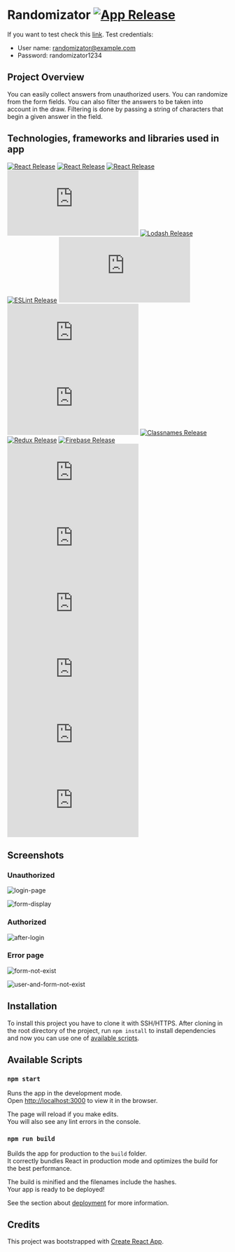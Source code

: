 # Randomizator [![App Release](https://img.shields.io/badge/dynamic/json?color=blue&label=version&query=%24.version&url=https%3A%2F%2Fraw.githubusercontent.com%2Fkurczaczkowe-rzeczy%2Frandomizator%2Fmaster%2Fpackage.json)]()

If you want to test check this [link](https://kurczaczkowe-rzeczy.github.io/randomizator/). Test credentials:
- User name: randomizator@example.com
- Password: randomizator1234

## Project Overview
You can easily collect answers from unauthorized users. You can randomize from the form fields.
You can also filter the answers to be taken into account in the draw. Filtering is done by passing 
a string of characters that begin a given answer in the field.

## Technologies, frameworks and libraries used in app
[![React Release](https://img.shields.io/badge/node-12.18.3-blue)]()
[![React Release](https://img.shields.io/badge/npm-6.14.5-blue)]()
[![React Release](https://img.shields.io/badge/dynamic/json?color=blue&label=react&query=%24.dependencies.react&url=https%3A%2F%2Fraw.githubusercontent.com%2Fkurczaczkowe-rzeczy%2Frandomizator%2Fmaster%2Fpackage.json)]()
[![Uuid Release](https://img.shields.io/badge/dynamic/json?color=blue&label=react-uuid&query=%24.dependencies['react-uuid']&url=https%3A%2F%2Fraw.githubusercontent.com%2Fkurczaczkowe-rzeczy%2Frandomizator%2Fmaster%2Fpackage.json)]()
[![Lodash Release](https://img.shields.io/badge/dynamic/json?color=blue&label=lodash&query=%24.dependencies.lodash&url=https%3A%2F%2Fraw.githubusercontent.com%2Fkurczaczkowe-rzeczy%2Frandomizator%2Fmaster%2Fpackage.json)]()
[![ESLint Release](https://img.shields.io/badge/dynamic/json?color=blue&label=eslint&query=%24.dependencies.eslint&url=https%3A%2F%2Fraw.githubusercontent.com%2Fkurczaczkowe-rzeczy%2Frandomizator%2Fmaster%2Fpackage.json)]()
[![Node Sass Release](https://img.shields.io/badge/dynamic/json?color=blue&label=node-sass&query=%24.dependencies['node-sass']&url=https%3A%2F%2Fraw.githubusercontent.com%2Fkurczaczkowe-rzeczy%2Frandomizator%2Fmaster%2Fpackage.json)]()
[![React Router Release](https://img.shields.io/badge/dynamic/json?color=blue&label=react-router&query=%24.dependencies['react-router']&url=https%3A%2F%2Fraw.githubusercontent.com%2Fkurczaczkowe-rzeczy%2Frandomizator%2Fmaster%2Fpackage.json)]()
[![GitHub Pages Release](https://img.shields.io/badge/dynamic/json?color=blue&label=gh-pages&query=%24.dependencies['gh-pages']&url=https%3A%2F%2Fraw.githubusercontent.com%2Fkurczaczkowe-rzeczy%2Frandomizator%2Fmaster%2Fpackage.json)]()
[![Classnames Release](https://img.shields.io/badge/dynamic/json?color=blue&label=classnames&query=%24.dependencies.classnames&url=https%3A%2F%2Fraw.githubusercontent.com%2Fkurczaczkowe-rzeczy%2Frandomizator%2Fmaster%2Fpackage.json)]()
[![Redux Release](https://img.shields.io/badge/dynamic/json?color=blue&label=redux&query=%24.dependencies.redux&url=https%3A%2F%2Fraw.githubusercontent.com%2Fkurczaczkowe-rzeczy%2Frandomizator%2Fmaster%2Fpackage.json)]()
[![Firebase Release](https://img.shields.io/badge/dynamic/json?color=blue&label=firebase&query=%24.dependencies.firebase&url=https%3A%2F%2Fraw.githubusercontent.com%2Fkurczaczkowe-rzeczy%2Frandomizator%2Fmaster%2Fpackage.json)]()
[![Thunk Release](https://img.shields.io/badge/dynamic/json?color=blue&label=redux-thunk&query=%24.dependencies['redux-thunk']&url=https%3A%2F%2Fraw.githubusercontent.com%2Fkurczaczkowe-rzeczy%2Frandomizator%2Fmaster%2Fpackage.json)]()
[![DnD Release](https://img.shields.io/badge/dynamic/json?color=blue&label=react-dnd&query=%24.dependencies['react-dnd']&url=https%3A%2F%2Fraw.githubusercontent.com%2Fkurczaczkowe-rzeczy%2Frandomizator%2Fmaster%2Fpackage.json)]()
[![React Tag Input Release](https://img.shields.io/badge/dynamic/json?color=blue&label=react-tag-input&query=%24.dependencies['react-tag-input']&url=https%3A%2F%2Fraw.githubusercontent.com%2Fkurczaczkowe-rzeczy%2Frandomizator%2Fmaster%2Fpackage.json)]()
[![Dropzone Release](https://img.shields.io/badge/dynamic/json?color=blue&label=react-dropzone&query=%24.dependencies['react-dropzone']&url=https%3A%2F%2Fraw.githubusercontent.com%2Fkurczaczkowe-rzeczy%2Frandomizator%2Fmaster%2Fpackage.json)]()
[![Papaparse Release](https://img.shields.io/badge/dynamic/json?color=blue&label=react-papaparse&query=%24.dependencies['react-papaparse']&url=https%3A%2F%2Fraw.githubusercontent.com%2Fkurczaczkowe-rzeczy%2Frandomizator%2Fmaster%2Fpackage.json)]()
[![Material-UI icon Release](https://img.shields.io/badge/dynamic/json?color=blue&label=material-ui&query=%24.dependencies['@material-ui/core']&url=https%3A%2F%2Fraw.githubusercontent.com%2Fkurczaczkowe-rzeczy%2Frandomizator%2Fmaster%2Fpackage.json)]()


## Screenshots

### Unauthorized
![login-page](https://user-images.githubusercontent.com/33415084/95674977-25bb9000-0bb4-11eb-9175-824f79c2b2e4.png)

![form-display](https://user-images.githubusercontent.com/33415084/95674979-25bb9000-0bb4-11eb-8afe-a7387e3b30bb.png)

### Authorized
![after-login](https://user-images.githubusercontent.com/33415084/95674976-248a6300-0bb4-11eb-8204-246d87b6a215.png)

### Error page
![form-not-exist](https://user-images.githubusercontent.com/33415084/95674980-26542680-0bb4-11eb-8f30-a7d7e7a36c50.png)

![user-and-form-not-exist](https://user-images.githubusercontent.com/33415084/95674981-26ecbd00-0bb4-11eb-863a-9fd83ccd9fc5.png)

## Installation

To install this project you have to clone it with SSH/HTTPS. After cloning in the root directory of the project,
run `npm install` to install dependencies and now you can use one of [available scripts](https://github.com/kurczaczkowe-rzeczy/randomizator#available-scripts).

## Available Scripts

### `npm start`

Runs the app in the development mode.<br>
Open [http://localhost:3000](http://localhost:3000) to view it in the browser.

The page will reload if you make edits.<br>
You will also see any lint errors in the console.

### `npm run build`

Builds the app for production to the `build` folder.<br>
It correctly bundles React in production mode and optimizes the build for the best performance.

The build is minified and the filenames include the hashes.<br>
Your app is ready to be deployed!

See the section about [deployment](https://facebook.github.io/create-react-app/docs/deployment) for more information.

## Credits
This project was bootstrapped with [Create React App](https://github.com/facebook/create-react-app). <br>
